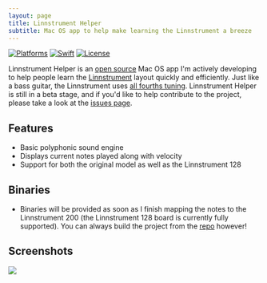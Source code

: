 ```yaml
---
layout: page
title: Linnstrument Helper
subtitle: Mac OS app to help make learning the Linnstrument a breeze
---
```


[![Platforms](https://img.shields.io/badge/platforms-macos-teal.svg)](https://apple.com/macos) [![Swift](https://img.shields.io/badge/Swift-5.2-orange.svg)](https://swift.org) [![License](https://img.shields.io/badge/License-GPL-blue.svg)](https://www.gnu.org/licenses/gpl-3.0.en.html)

Linnstrument Helper is an [open source](https://github.com/markjamesm/linnstrument-helper) Mac OS app I'm actively developing to help people learn the [Linnstrument](https://www.rogerlinndesign.com/linnstrument) layout quickly and efficiently. Just like a bass guitar, the Linnstrument uses [all fourths tuning](https://en.wikipedia.org/wiki/All_fourths_tuning). Linnstrument Helper is still in a beta stage, and if you'd like to help contribute to the project, please take a look at the [issues page](https://github.com/markjamesm/linnstrument-helper/issues).

## Features

- Basic polyphonic sound engine
- Displays current notes played along with velocity 
- Support for both the original model as well as the Linnstrument 128


## Binaries

- Binaries will be provided as soon as I finish mapping the notes to the Linnstrument 200 (the Linnstrument 128 board is currently fully supported). You can always build the project from the [repo](https://github.com/markjamesm/linnstrument-helper) however!

## Screenshots

<img src="https://user-images.githubusercontent.com/20845425/81113716-aaf89580-8eee-11ea-8732-0b1a486deceb.png"/>